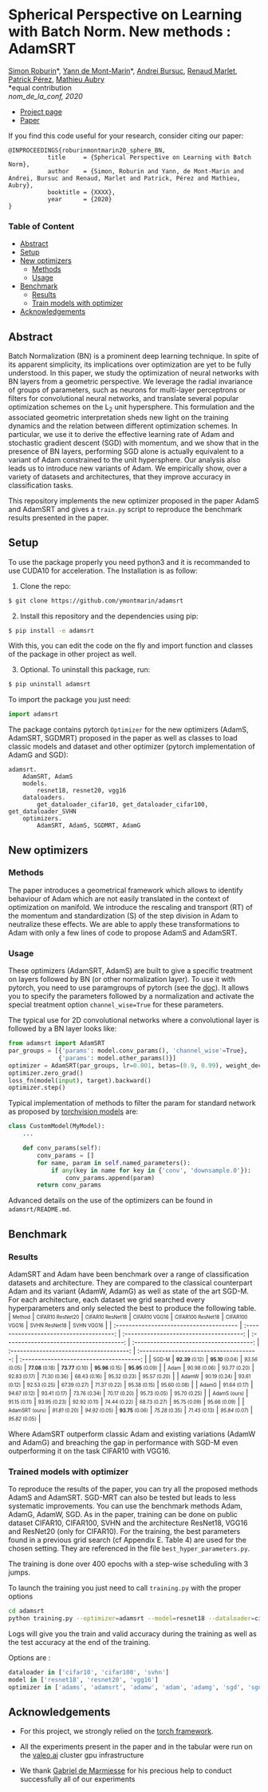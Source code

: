 # Spherical Perspective on Learning with Batch Norm. New methods : AdamSRT
[Simon Roburin](https://github.com/kdoublerotor)\*,
[Yann de Mont-Marin](https://github.com/ymontmarin)\*,
[Andrei Bursuc](XXXX),
[Renaud Marlet](XXXX),
[Patrick Pérez](XXXX),
[Mathieu Aubry](XXXX)
\
\*equal contribution
\
*nom_de_la_conf, 2020*

- [Project page](XXXXX)
- [Paper](XXXXX)

If you find this code useful for your research, consider citing our paper:
```
@INPROCEEDINGS{roburinmontmarin20_sphere_BN,
           title     = {Spherical Perspective on Learning with Batch Norm},
           author    = {Simon, Roburin and Yann, de Mont-Marin and Andrei, Bursuc and Renaud, Marlet and Patrick, Pérez and Mathieu, Aubry},
           booktitle = {XXXX},
           year      = {2020}
}
```


### Table of Content
- [Abstract](#abstract)
- [Setup](#setup)
- [New optimizers](#new-optimizers)
  - [Methods](#methods)
  - [Usage](#usage)
- [Benchmark](#benchmark)
  - [Results](#results)
  - [Train models with optimizer](#train-models-with-optimizer)
- [Acknowledgements](#acknowledgements)


## Abstract
Batch Normalization (BN) is a prominent deep learning technique. In spite of its apparent simplicity, its implications over optimization are yet to be fully understood. In this paper, we study the optimization of neural networks with BN layers from a geometric perspective. We leverage the radial invariance of groups of parameters, such as neurons for multi-layer perceptrons or filters for convolutional neural networks, and translate several popular optimization schemes on the L<sub>2</sub> unit hypersphere. This formulation and the associated geometric interpretation sheds new light on the training dynamics and the relation between different optimization schemes. In particular, we use it to derive the effective learning rate of Adam and stochastic gradient descent (SGD) with momentum, and we show that in the presence of BN layers, performing SGD alone is actually equivalent to a variant of Adam constrained to the unit hypersphere. Our analysis also leads us to introduce new variants of Adam. We empirically show, over a variety of datasets and architectures, that they improve accuracy in classification tasks.

This repository implements the new optimizer proposed in the paper AdamS and AdamSRT and gives a `train.py` script to reproduce the benchmark results presented in the paper.

## Setup
To use the package properly you need python3 and it is recommanded to use CUDA10 for acceleration. The Installation is as follow:

1. Clone the repo:
```bash
$ git clone https://github.com/ymontmarin/adamsrt
```

2. Install this repository and the dependencies using pip:
```bash
$ pip install -e adamsrt
```

With this, you can edit the code on the fly and import function and classes of the package in other project as well.

3. Optional. To uninstall this package, run:
```bash
$ pip uninstall adamsrt
```

To import the package you just need:
```python
import adamsrt
```
The package contains pytorch `Optimizer` for the new optimizers (AdamS, AdamSRT, SGDMRT) proposed in the paper as well as classes to load classic models and dataset and other optimizer (pytorch implementation of AdamG and SGD):
```
adamsrt.
    AdamSRT, AdamS
    models.
        resnet18, resnet20, vgg16
    dataloaders.
        get_dataloader_cifar10, get_dataloader_cifar100, get_dataloader_SVHN
    optimizers.
        AdamSRT, AdamS, SGDMRT, AdamG
```


## New optimizers
### Methods
The paper introduces a geometrical framework which allows to identify behaviour of Adam which are not easily translated in the context of optimization on manifold. We introduce the rescaling and transport (RT) of the momentum and standardization (S) of the step division in Adam to neutralize these effects. We are able to apply these transformations to Adam with only a few lines of code to propose AdamS and AdamSRT.


### Usage
These optimizers (AdamSRT, AdamS) are built to give a specific treatment on layers followed by BN (or other normalization layer). 
To use it with pytorch, you need to use paramgroups of pytorch (see the [doc](https://pytorch.org/docs/stable/optim.html#per-parameter-options)).
It allows you to specify the parameters followed by a normalization and activate the special treatment option `channel_wise=True` for these parameters.

The typical use for 2D convolutional networks where a convolutional layer is followed by a BN layer looks like:
```python
from adamsrt import AdamSRT
par_groups = [{'params': model.conv_params(), 'channel_wise'=True},
              {'params': model.other_params()}]
optimizer = AdamSRT(par_groups, lr=0.001, betas=(0.9, 0.99), weight_decay=1e-4)
optimizer.zero_grad()
loss_fn(model(input), target).backward()
optimizer.step()
```
Typical implementation of methods to filter the param for standard network as proposed by [torchvision models](https://pytorch.org/docs/stable/torchvision/models.html) are:
```python
class CustomModel(MyModel):
    ...

    def conv_params(self):
        conv_params = []
        for name, param in self.named_parameters():
            if any(key in name for key in {'conv', 'downsample.0'}):
                conv_params.append(param)
        return conv_params
```
Advanced details on the use of the optimizers can be found in `adamsrt/README.md`.

## Benchmark
### Results
AdamSRT and Adam have been benchmark over a range of classification datasets and architecture. They are compared to the classical counterpart Adam and its variant (AdamW, AdamG) as well as state of the art SGD-M. For each architecture, each dataset we grid searched every hyperparameters and only selected the best to produce the following table.
|      <sub><sup>Method</sup></sub>       | <sub><sup>CIFAR10 ResNet20</sup></sub>  | <sub><sup>CIFAR10 ResNet18</sup></sub>  |   <sub><sup>CIFAR10 VGG16</sup></sub>   | <sub><sup>CIFAR100 ResNet18</sup></sub> |  <sub><sup>CIFAR100 VGG16</sup></sub>   |   <sub><sup>SVHN ResNet18</sup></sub>   |    <sub><sup>SVHN VGG16</sup></sub>     |
| :-------------------------------------- | :-------------------------------------: | :-------------------------------------: | :-------------------------------------: | :-------------------------------------: | :-------------------------------------: | :-------------------------------------: | :-------------------------------------: |
|       <sub><sup>SGD-M</sup></sub>       | <sub><sup>**92.39** (0.12)</sup></sub>  | <sub><sup>**95.10** (0.04)</sup></sub>  |  <sub><sup>*93.56* (0.05)</sup></sub>   | <sub><sup>**77.08** (0.18)</sup></sub>  | <sub><sup>**73.77** (0.10)</sup></sub>  | <sub><sup>**95.96** (0.15)</sup></sub>  | <sub><sup>**95.95** (0.09)</sup></sub>  |
|       <sub><sup>Adam</sup></sub>        |   <sub><sup>90.98 (0.06)</sup></sub>    |   <sub><sup>93.77 (0.20)</sup></sub>    |   <sub><sup>92.83 (0.17)</sup></sub>    |   <sub><sup>71.30 (0.36)</sup></sub>    |   <sub><sup>68.43 (0.16)</sup></sub>    |   <sub><sup>95.32 (0.23)</sup></sub>    |   <sub><sup>95.57 (0.20)</sup></sub>    |
|       <sub><sup>AdamW</sup></sub>       |   <sub><sup>90.19 (0.24)</sup></sub>    |   <sub><sup>93.61 (0.12)</sup></sub>    |   <sub><sup>92.53 (0.25)</sup></sub>    |   <sub><sup>67.39 (0.27)</sup></sub>    |   <sub><sup>71.37 (0.22)</sup></sub>    |   <sub><sup>95.38 (0.15)</sup></sub>    |   <sub><sup>95.60 (0.08)</sup></sub>    |
|       <sub><sup>AdamG</sup></sub>       |   <sub><sup>91.64 (0.17)</sup></sub>    |   <sub><sup>94.67 (0.12)</sup></sub>    |   <sub><sup>93.41 (0.17)</sup></sub>    |   <sub><sup>73.76 (0.34)</sup></sub>    |   <sub><sup>70.17 (0.20)</sup></sub>    |   <sub><sup>95.73 (0.05)</sup></sub>    |   <sub><sup>95.70 (0.25)</sup></sub>    |
|   <sub><sup>AdamS (ours)</sup></sub>    |   <sub><sup>91.15 (0.11)</sup></sub>    |   <sub><sup>93.95 (0.23)</sup></sub>    |   <sub><sup>92.92 (0.11)</sup></sub>    |   <sub><sup>74.44 (0.22)</sup></sub>    |   <sub><sup>68.73 (0.27)</sup></sub>    |   <sub><sup>95.75 (0.09)</sup></sub>    |   <sub><sup>95.66 (0.09)</sup></sub>    |
|  <sub><sup>AdamSRT (ours)</sup></sub>   |  <sub><sup>*91.81* (0.20)</sup></sub>   |  <sub><sup>*94.92* (0.05)</sup></sub>   | <sub><sup>**93.75** (0.06)</sup></sub>  |  <sub><sup>*75.28* (0.35)</sup></sub>   |  <sub><sup>*71.45* (0.13)</sup></sub>   |  <sub><sup>*95.84* (0.07)</sup></sub>   |  <sub><sup>*95.82* (0.05)</sup></sub>   |

Where AdamSRT outperform classic Adam and existing variations (AdamW and AdamG) and breaching the gap in performance with SGD-M even outperforming it on the task CIFAR10 with VGG16.

### Trained models with optimizer
To reproduce the results of the paper, you can try all the proposed methods AdamS and AdamSRT. SGD-MRT can also be tested but leads to less systematic improvements.
You can use the benchmark methods Adam, AdamG, AdamW, SGD.
As in the paper, training can be done on public dataset CIFAR10, CIFAR100, SVHN and the architecture ResNet18, VGG16 and ResNet20 (only for CIFAR10).
For the training, the best parameters found in a previous grid search (cf Appendix E. Table 4) are used for the chosen setting. They are referenced in the file `best_hyper_parameters.py`.

The training is done over 400 epochs with a step-wise scheduling with 3 jumps.

To launch the training you just need to call `training.py` with the proper options
```bash
cd adamsrt
python training.py --optimizer=adamsrt --model=resnet18 --dataloader=cifar100
```
Logs will give you the train and valid accuracy during the training as well as the test accuracy at the end of the training.

Options are :
```python
dataloader in ['cifar10', 'cifar100', 'svhn']
model in ['resnet18', 'resnet20', 'vgg16']
optimizer in ['adams', 'adamsrt', 'adamw', 'adam', 'adamg', 'sgd', 'sgdmrt']
```

## Acknowledgements
- For this project, we strongly relied on the [torch framework](https://github.com/pytorch/pytorch).

- All the experiments present in the paper and in the tabular were run on the [valeo.ai](https://github.com/valeoai) cluster gpu infrastructure

- We thank [Gabriel de Marmiesse](https://github.com/gabrieldemarmiesse) for his precious help to conduct successfully all of our experiments
